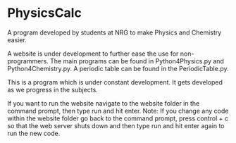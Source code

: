 # PhysicsCalc
A program developed by students at NRG to make Physics and Chemistry easier.

A website is under development to further ease the use for non-programmers. The main programs can be found in Python4Physics.py and Python4Chemistry.py. A periodic table can be found in the PeriodicTable.py.

This is a program which is under constant development. It gets developed as we progress in the subjects.

If you want to run the website navigate to the website folder in the command prompt, then type run and hit enter.
Note: If you change any code within the website folder go back to the command prompt, press control + c so that the web server shuts down and then type run and hit enter again to run the new code. 

